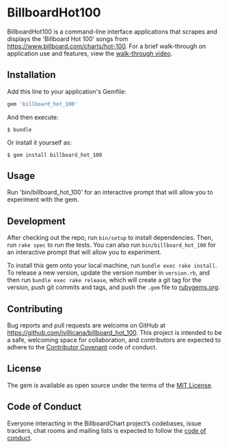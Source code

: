 # BillboardHot100

BillboardHot100 is a command-line interface applications that scrapes and displays the 'Billboard Hot 100' songs from https://www.billboard.com/charts/hot-100. For a brief walk-through on application use and features, view the [walk-through video](https://youtu.be/15TexIcNxfQ).

## Installation

Add this line to your application's Gemfile:

```ruby
gem 'billboard_hot_100'
```

And then execute:

    $ bundle

Or install it yourself as:

    $ gem install billboard_hot_100

## Usage

Run 'bin/billboard_hot_100' for an interactive prompt that will allow you to experiment with the gem.

## Development

After checking out the repo, run `bin/setup` to install dependencies. Then, run `rake spec` to run the tests. You can also run `bin/billboard_hot_100` for an interactive prompt that will allow you to experiment.

To install this gem onto your local machine, run `bundle exec rake install`. To release a new version, update the version number in `version.rb`, and then run `bundle exec rake release`, which will create a git tag for the version, push git commits and tags, and push the `.gem` file to [rubygems.org](https://rubygems.org).

## Contributing

Bug reports and pull requests are welcome on GitHub at https://github.com/ivillicana/billboard_hot_100. This project is intended to be a safe, welcoming space for collaboration, and contributors are expected to adhere to the [Contributor Covenant](http://contributor-covenant.org) code of conduct.

## License

The gem is available as open source under the terms of the [MIT License](https://opensource.org/licenses/MIT).

## Code of Conduct

Everyone interacting in the BillboardChart project’s codebases, issue trackers, chat rooms and mailing lists is expected to follow the [code of conduct](https://github.com/ivillicana/billboard_chart/blob/master/CODE_OF_CONDUCT.md).
